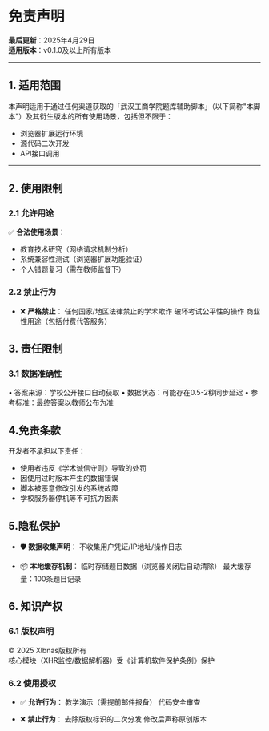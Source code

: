 # 免责声明

**最后更新**：2025年4月29日  
**适用版本**：v0.1.0及以上所有版本  

---

## 1. 适用范围
本声明适用于通过任何渠道获取的「武汉工商学院题库辅助脚本」（以下简称"本脚本"）及其衍生版本的所有使用场景，包括但不限于：
- 浏览器扩展运行环境
- 源代码二次开发
- API接口调用

---

## 2. 使用限制

### 2.1 允许用途
✅ ​**合法使用场景**：
- 教育技术研究（网络请求机制分析）
- 系统兼容性测试（浏览器扩展功能验证）
- 个人错题复习（需在教师监督下）

### 2.2 禁止行为
- ❌ ​**严格禁止**：
  任何国家/地区法律禁止的学术欺诈
  破坏考试公平性的操作
  商业性用途（包括付费代答服务）

## 3. 责任限制
### 3.1 数据准确性
• 答案来源：学校公开接口自动获取
• 数据状态：可能存在0.5-2秒同步延迟
• 参考标准：最终答案以教师公布为准

## 4.免责条款
开发者不承担以下责任：
- 使用者违反《学术诚信守则》导致的处罚
- 因使用过时版本产生的数据错误
- 脚本被恶意修改引发的系统故障
- 学校服务器停机等不可抗力因素

## 5.隐私保护
- 🛡️ ​**数据收集声明**：
  不收集用户凭证/IP地址/操作日志

- 📦 ​**本地缓存机制**：
  临时存储题目数据（浏览器关闭后自动清除）
  最大缓存量：100条题目记录

## 6. 知识产权
### 6.1 版权声明
© 2025 Xlbnas版权所有  
核心模块（XHR监控/数据解析器）受《计算机软件保护条例》保护

### 6.2 使用授权
- ✅ ​**允许行为**：
  教学演示（需提前邮件报备）
  代码安全审查

- ❌ ​**禁止行为**：
  去除版权标识的二次分发
  修改后声称原创版本
